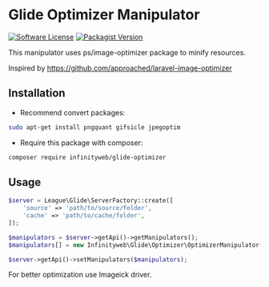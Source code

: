 # Glide Optimizer Manipulator

[![Software License](https://img.shields.io/badge/license-MIT-brightgreen.svg?style=flat-square)](LICENSE)
[![Packagist Version](https://img.shields.io/packagist/v/infinityweb/glide-optimizer.svg?style=flat-square)](https://packagist.org/packages/infinityweb/glide-optimizer)

This manipulator uses ps/image-optimizer package to minify resources.

Inspired by https://github.com/approached/laravel-image-optimizer

## Installation

- Recommend convert packages:
```bash
sudo apt-get install pngquant gifsicle jpegoptim
```

- Require this package with composer:
```bash
composer require infinityweb/glide-optimizer
```

## Usage

```php
$server = League\Glide\ServerFactory::create([
    'source' => 'path/to/source/folder',
    'cache' => 'path/to/cache/folder',
]);

$manipulators = $server->getApi()->getManipulators();
$manipulators[] = new Infinityweb\Glide\Optimizer\OptimizerManipulator();

$server->getApi()->setManipulators($manipulators);
```


For better optimization use Imageick driver.
